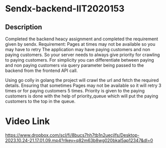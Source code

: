 # Sendx-backend-IIT2020153

## Description
Completed the backend heacy assignment and completed the requirement given by sendx.
Requirement:
Pages at times may not be available so you may have to retry 
The application may have paying customers and non paying customers. So your server needs to always give priority for crawling to paying customers. For simplicity you can differentiate between paying and non paying customers via query parameter being passed to the backend from the frontend API call.

Using go colly in golang the project will crawl the url and fetch the required details.
Ensuring that sometimes Pages may not be available so it will retry 3 times or for paying customers 5 times.
Priority is given to the paying customers is done with the help of priority_queue which will put the paying customers to the top in the queue.

# Video Link
https://www.dropbox.com/scl/fi/8bucs7hh7tb1n2uecjlfs/Desktop-2023.10.24-21.17.01.09.mp4?rlkey=q82m63b8wg020bkal5ap12347&dl=0
